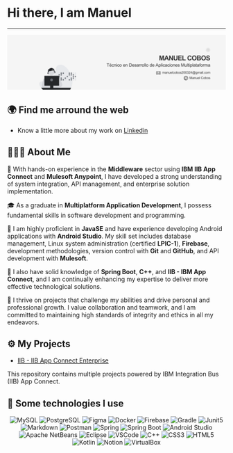 # Hi there, I am Manuel
---
![Banner about this profile](src/banner.png)

## 🌍 Find me arround the web
- Know a little more about my work on [Linkedin](https://www.linkedin.com/in/manuelcobos)

## 👨🏻‍💻 About Me

💼 With hands-on experience in the **Middleware** sector using **IBM IIB App Connect** and **Mulesoft Anypoint**, I have developed a strong understanding of system integration, API management, and enterprise solution implementation.

🎓 As a graduate in **Multiplatform Application Development**, I possess fundamental skills in software development and programming.

🔑 I am highly proficient in **JavaSE** and have experience developing Android applications with **Android Studio**. My skill set includes database management, Linux system administration (certified **LPIC-1**), **Firebase**, development methodologies, version control with **Git** and **GitHub**, and API development with **Mulesoft**.

🔬 I also have solid knowledge of **Spring Boot**, **C++**, and **IIB - IBM App Connect**, and I am continually enhancing my expertise to deliver more effective technological solutions.

🌟 I thrive on projects that challenge my abilities and drive personal and professional growth. I value collaboration and teamwork, and I am committed to maintaining high standards of integrity and ethics in all my endeavors.

## ⚙️ My Projects
- [IIB - IIB App Connect Enterprise](https://github.com/ManuelCobos24/IIB-App-Connect.git)

This repository contains multiple projects powered by IBM Integration Bus (IIB) App Connect.

## 🎯 Some technologies I use
<center>

![MySQL](https://img.shields.io/badge/MySQL-005C84?style=for-the-badge&logo=mysql&logoColor=white)
![PostgreSQL](https://img.shields.io/badge/PostgreSQL-316192?style=for-the-badge&logo=postgresql&logoColor=white)
![Figma](https://img.shields.io/badge/Figma-F24E1E?style=for-the-badge&logo=figma&logoColor=white)
![Docker](https://img.shields.io/badge/Docker-2CA5E0?style=for-the-badge&logo=docker&logoColor=white)
![Firebase](https://img.shields.io/badge/firebase-ffca28?style=for-the-badge&logo=firebase&logoColor=black)
![Gradle](https://img.shields.io/badge/gradle-02303A?style=for-the-badge&logo=gradle&logoColor=white)
![Junit5](https://img.shields.io/badge/Junit5-25A162?style=for-the-badge&logo=junit5&logoColor=white)
![Markdown](https://img.shields.io/badge/Markdown-000000?style=for-the-badge&logo=markdown&logoColor=white)
![Postman](https://img.shields.io/badge/Postman-FF6C37?style=for-the-badge&logo=Postman&logoColor=white)
![Spring](https://img.shields.io/badge/Spring-6DB33F?style=for-the-badge&logo=spring&logoColor=white)
![Spring Boot](https://img.shields.io/badge/Spring_Boot-F2F4F9?style=for-the-badge&logo=spring-boot)
![Android Studio](https://img.shields.io/badge/Android_Studio-3DDC84?style=for-the-badge&logo=android-studio&logoColor=white)
![Apache NetBeans](https://img.shields.io/badge/apache%20netbeans-1B6AC6?style=for-the-badge&logo=apache%20netbeans%20IDE&logoColor=white)
![Eclipse](https://img.shields.io/badge/Eclipse-2C2255?style=for-the-badge&logo=eclipse&logoColor=white)
![VSCode](https://img.shields.io/badge/VSCode-0078D4?style=for-the-badge&logo=visual%20studio%20code&logoColor=white)
![C++](https://img.shields.io/badge/C%2B%2B-00599C?style=for-the-badge&logo=c%2B%2B&logoColor=white)
![CSS3](https://img.shields.io/badge/CSS3-1572B6?style=for-the-badge&logo=css3&logoColor=white)
![HTML5](https://img.shields.io/badge/HTML5-E34F26?style=for-the-badge&logo=html5&logoColor=white)
![Kotlin](https://img.shields.io/badge/Kotlin-B125EA?style=for-the-badge&logo=kotlin&logoColor=white)
![Notion](https://img.shields.io/badge/Notion-000000?style=for-the-badge&logo=notion&logoColor=white)
![VirtualBox](https://img.shields.io/badge/VirtualBox-21416b?style=for-the-badge&logo=VirtualBox&logoColor=white)

</center>